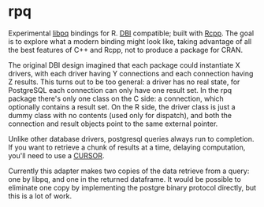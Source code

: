 # rpq

Experimental [libpq](http://www.postgresql.org/docs/9.4/static/libpq.html) bindings for R. [DBI](http://github.com/rstats-db/DBI) compatible; built with [Rcpp](http://rcpp.org). The goal is to explore what a modern binding might look like, taking advantage of all the best features of C++ and Rcpp, not to produce a package for CRAN.

The original DBI design imagined that each package could instantiate X drivers, with each driver having Y connections and each connection having Z results. This turns out to be too general: a driver has no real state, for PostgreSQL each connection can only have one result set. In the rpq package there's only one class on the C side: a connection, which optionally contains a result set. On the R side, the driver class is just a dummy class with no contents (used only for dispatch), and both the connection and result objects point to the same external pointer.

Unlike other database drivers, postgresql queries always run to completion. If you want to retrieve a chunk of results at a time, delaying computation, you'll need to use a [CURSOR](http://www.postgresql.org/docs/9.2/static/plpgsql-cursors.html).

Currently this adapter makes two copies of the data retrieve from a query: one by libpq, and one in the returned dataframe. It would be possible to eliminate one copy by implementing the postgre binary protocol directly, but this is a lot of work.
